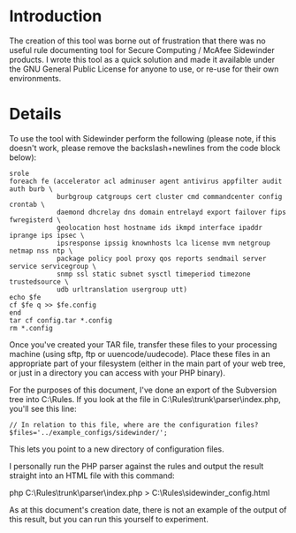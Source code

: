 # Introduction #

The creation of this tool was borne out of frustration that there was no useful rule documenting tool for Secure Computing / McAfee Sidewinder products. I wrote this tool as a quick solution and made it available under the GNU General Public License for anyone to use, or re-use for their own environments.

# Details #

To use the tool with Sidewinder perform the following (please note, if this doesn't work, please remove the backslash+newlines from the code block below):

```
srole
foreach fe (accelerator acl adminuser agent antivirus appfilter audit auth burb \
            burbgroup catgroups cert cluster cmd commandcenter config crontab \
            daemond dhcrelay dns domain entrelayd export failover fips fwregisterd \
            geolocation host hostname ids ikmpd interface ipaddr iprange ips ipsec \
            ipsresponse ipssig knownhosts lca license mvm netgroup netmap nss ntp \
            package policy pool proxy qos reports sendmail server service servicegroup \
            snmp ssl static subnet sysctl timeperiod timezone trustedsource \
            udb urltranslation usergroup utt)
echo $fe
cf $fe q >> $fe.config
end
tar cf config.tar *.config
rm *.config
```

Once you've created your TAR file, transfer these files to your processing machine (using sftp, ftp or uuencode/uudecode). Place these files in an appropriate part of your filesystem (either in the main part of your web tree, or just in a directory you can access with your PHP binary).

For the purposes of this document, I've done an export of the Subversion tree into C:\Rules. If you look at the file in C:\Rules\trunk\parser\index.php, you'll see this line:

```
// In relation to this file, where are the configuration files?
$files='../example_configs/sidewinder/';
```

This lets you point to a new directory of configuration files.

I personally run the PHP parser against the rules and output the result straight into an HTML file with this command:

php C:\Rules\trunk\parser\index.php > C:\Rules\sidewinder\_config.html

As at this document's creation date, there is not an example of the output of this result, but you can run this yourself to experiment.